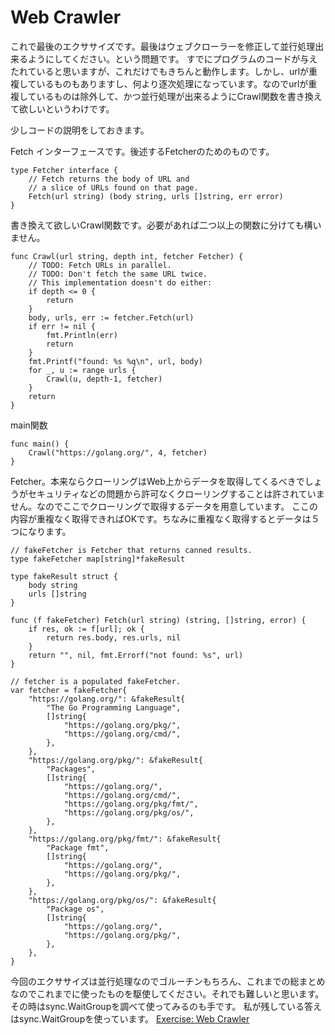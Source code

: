 # Web Crawler
これで最後のエクササイズです。最後はウェブクローラーを修正して並行処理出来るようにしてください。という問題です。
すでにプログラムのコードが与えたれていると思いますが、これだけでもきちんと動作します。しかし、urlが重複しているものもありますし、何より逐次処理になっています。なのでurlが重複しているものは除外して、かつ並行処理が出来るようにCrawl関数を書き換えて欲しいというわけです。

少しコードの説明をしておきます。

Fetch インターフェースです。後述するFetcherのためのものです。

```
type Fetcher interface {
	// Fetch returns the body of URL and
	// a slice of URLs found on that page.
	Fetch(url string) (body string, urls []string, err error)
}
```

書き換えて欲しいCrawl関数です。必要があれば二つ以上の関数に分けても構いません。
```
func Crawl(url string, depth int, fetcher Fetcher) {
	// TODO: Fetch URLs in parallel.
	// TODO: Don't fetch the same URL twice.
	// This implementation doesn't do either:
	if depth <= 0 {
		return
	}
	body, urls, err := fetcher.Fetch(url)
	if err != nil {
		fmt.Println(err)
		return
	}
	fmt.Printf("found: %s %q\n", url, body)
	for _, u := range urls {
		Crawl(u, depth-1, fetcher)
	}
	return
}
```

main関数
```
func main() {
	Crawl("https://golang.org/", 4, fetcher)
}
```

Fetcher。本来ならクローリングはWeb上からデータを取得してくるべきでしょうがセキュリティなどの問題から許可なくクローリングすることは許されていません。なのでここでクローリングで取得するデータを用意しています。
ここの内容が重複なく取得できればOKです。ちなみに重複なく取得するとデータは５つになります。
```
// fakeFetcher is Fetcher that returns canned results.
type fakeFetcher map[string]*fakeResult

type fakeResult struct {
	body string
	urls []string
}

func (f fakeFetcher) Fetch(url string) (string, []string, error) {
	if res, ok := f[url]; ok {
		return res.body, res.urls, nil
	}
	return "", nil, fmt.Errorf("not found: %s", url)
}

// fetcher is a populated fakeFetcher.
var fetcher = fakeFetcher{
	"https://golang.org/": &fakeResult{
		"The Go Programming Language",
		[]string{
			"https://golang.org/pkg/",
			"https://golang.org/cmd/",
		},
	},
	"https://golang.org/pkg/": &fakeResult{
		"Packages",
		[]string{
			"https://golang.org/",
			"https://golang.org/cmd/",
			"https://golang.org/pkg/fmt/",
			"https://golang.org/pkg/os/",
		},
	},
	"https://golang.org/pkg/fmt/": &fakeResult{
		"Package fmt",
		[]string{
			"https://golang.org/",
			"https://golang.org/pkg/",
		},
	},
	"https://golang.org/pkg/os/": &fakeResult{
		"Package os",
		[]string{
			"https://golang.org/",
			"https://golang.org/pkg/",
		},
	},
}
```

今回のエクササイズは並行処理なのでゴルーチンもちろん、これまでの総まとめなのでこれまでに使ったものを駆使してください。それでも難しいと思います。その時はsync.WaitGroupを調べて使ってみるのも手です。
私が残している答えはsync.WaitGroupを使っています。
[Exercise: Web Crawler](https://tour.golang.org/concurrency/10)
